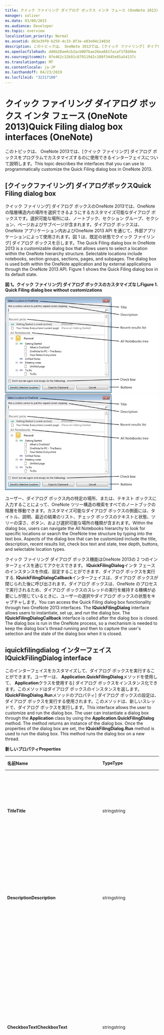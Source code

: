 ```yaml
---
title: クイック ファイリング ダイアログ ボックス インタ フェース (OneNote 2013)
manager: soliver
ms.date: 03/09/2015
ms.audience: Developer
ms.topic: overview
localization_priority: Normal
ms.assetid: d83e39f0-b259-4c33-8f3e-e03e94c2403d
description: このトピックは、 OneNote 2013では、[クイック ファイリング] ダイアログ ボックスをプログラムでカスタマイズするのに使用できるインターフェイスについて説明します。
ms.openlocfilehash: dd6b28ae6cb2acb007bae26ea661facaf1f8d4be
ms.sourcegitcommit: 8fe462c32b91c87911942c188f3445e85a54137c
ms.translationtype: MT
ms.contentlocale: ja-JP
ms.lasthandoff: 04/23/2019
ms.locfileid: "32317100"
---
```

# <a name="quick-filing-dialog-box-interfaces-onenote"></a><span data-ttu-id="6fead-103">クイック ファイリング ダイアログ ボックス インタ フェース (OneNote 2013)</span><span class="sxs-lookup"><span data-stu-id="6fead-103">Quick Filing dialog box interfaces (OneNote)</span></span>

<span data-ttu-id="6fead-104">このトピックは、 OneNote 2013では、[クイック ファイリング] ダイアログ ボックスをプログラムでカスタマイズするのに使用できるインターフェイスについて説明します。</span><span class="sxs-lookup"><span data-stu-id="6fead-104">This topic describes the interfaces that you can use to programmatically customize the Quick Filing dialog box in OneNote 2013.</span></span>
  
## <a name="quick-filing-dialog-box"></a><span data-ttu-id="6fead-105">[クイックファイリング] ダイアログボックス</span><span class="sxs-lookup"><span data-stu-id="6fead-105">Quick Filing dialog box</span></span>

<span data-ttu-id="6fead-p101">クイック ファイリング] ダイアログ ボックスのOneNote 2013では、OneNote の階層構造内の場所を選択できるようにするカスタマイズ可能なダイアログ ボックスです。選択可能な場所には、ノートブック、セクション グループ、セクション、ページおよびサブページが含まれます。ダイアログ ボックスは、OneNote アプリケーション内およびOneNote 2013 API を通じて、外部アプリケーションによって使用されます。図 1 は、既定の状態でクイック ファイリング] ダイアログ ボックスを示します。</span><span class="sxs-lookup"><span data-stu-id="6fead-p101">The Quick Filing dialog box in OneNote 2013 is a customizable dialog box that allows users to select a location within the OneNote hierarchy structure. Selectable locations include notebooks, section groups, sections, pages, and subpages. The dialog box is used both within the OneNote application and by external applications through the OneNote 2013 API. Figure 1 shows the Quick Filing dialog box in its default state.</span></span>
  
<span data-ttu-id="6fead-110">**図 1。クイック ファイリング] ダイアログ ボックスのカスタマイズなし**</span><span class="sxs-lookup"><span data-stu-id="6fead-110">**Figure 1. Quick Filing dialog box without customizations**</span></span>

<span data-ttu-id="6fead-111">![カスタマイズのない [クイックファイリング] ダイアログボックス](media/ON15Con_quick_filing_dialog.jpg "カスタマイズのない [クイックファイリング] ダイアログボックス")</span><span class="sxs-lookup"><span data-stu-id="6fead-111">![Quick Filing dialog box without customizations](media/ON15Con_quick_filing_dialog.jpg "Quick Filing dialog box without customizations")</span></span>
  
<span data-ttu-id="6fead-p102">ユーザー、ダイアログ ボックス内の特定の場所、または、テキスト ボックスに入力することによって、OneNote ツリー構造の検索をすべてのノートブックの階層を移動できます。カスタマイズ可能なダイアログ ボックスの側面には、タイトル、説明、最近の結果のリスト、チェック ボックスのテキストと状態、ツリーの深さ、ボタン、および選択可能な場所の種類が含まれます。</span><span class="sxs-lookup"><span data-stu-id="6fead-p102">Within the dialog box, users can navigate the All Notebooks hierarchy to look for specific locations or search the OneNote tree structure by typing into the text box. Aspects of the dialog box that can be customized include the title, description, recent results list, check box text and state, tree depth, buttons, and selectable location types.</span></span>

<span data-ttu-id="6fead-p103">クイック ファイリング ダイアログ ボックス機能はOneNote 2013の 2 つのインターフェイスを通じてアクセスできます。 **IQuickFilingDialog**インタ フェースのインスタンスを作成、設定することができます、ダイアログ ボックスを実行する. **IQuickFilingDialogCallback**インターフェイスは、ダイアログ ボックスが閉じられた後に呼び出されます。ダイアログ ボックスは、OneNote のプロセスで実行されるため、ダイアログ ボックスのスレッドの実行を維持する機構が必要にしが閉じているときに、ユーザーの選択やダイアログ ボックスの状態をキャプチャします。</span><span class="sxs-lookup"><span data-stu-id="6fead-p103">You can access the Quick Filing dialog box functionality through two OneNote 2013 interfaces. The **IQuickFilingDialog** interface allows users to instantiate, set up, and run the dialog box. The **IQuickFilingDialogCallback** interface is called after the dialog box is closed. The dialog box is run in the OneNote process, so a mechanism is needed to keep the dialog box's thread running and then to capture the user's selection and the state of the dialog box when it is closed.</span></span> 
  
## <a name="iquickfilingdialog-interface"></a><span data-ttu-id="6fead-118">iquickfilingdialog インターフェイス</span><span class="sxs-lookup"><span data-stu-id="6fead-118">IQuickFilingDialog interface</span></span>
<span data-ttu-id="6fead-119"><a name="odc_IQuickFilingDialog"> </a></span><span class="sxs-lookup"><span data-stu-id="6fead-119"></span></span>

<span data-ttu-id="6fead-p104">このインターフェイスをカスタマイズして、ダイアログ ボックスを実行することができます。ユーザーは、 **Application.QuickFilingDialog**メソッドを使用して、 **Application**クラスを使用する] ダイアログ ボックスをインスタンス化できます。このメソッドはダイアログ ボックスのインスタンスを返します。 **IQuickFilingDialog.Run**メソッドのプロパティ] ダイアログ ボックスの設定は、ダイアログ ボックスを実行する使用されます。このメソッドは、新しいスレッドで、ダイアログ ボックスを実行します。</span><span class="sxs-lookup"><span data-stu-id="6fead-p104">This interface allows the user to customize and run the dialog box. The user can instantiate a dialog box through the **Application** class by using the **Application.QuickFilingDialog** method. The method returns an instance of the dialog box. Once the properties of the dialog box are set, the **IQuickFilingDialog.Run** method is used to run the dialog box. This method runs the dialog box on a new thread.</span></span> 
  
<span data-ttu-id="6fead-125">**新しいプロパティ**</span><span class="sxs-lookup"><span data-stu-id="6fead-125">**Properties**</span></span>

|<span data-ttu-id="6fead-126">**名前**</span><span class="sxs-lookup"><span data-stu-id="6fead-126">**Name**</span></span>|<span data-ttu-id="6fead-127">**Type**</span><span class="sxs-lookup"><span data-stu-id="6fead-127">**Type**</span></span>|<span data-ttu-id="6fead-128">**説明**</span><span class="sxs-lookup"><span data-stu-id="6fead-128">**Description**</span></span>|
|:-----|:-----|:-----|
|<span data-ttu-id="6fead-129">**Title**</span><span class="sxs-lookup"><span data-stu-id="6fead-129">**Title**</span></span> <br/> |<span data-ttu-id="6fead-130">string</span><span class="sxs-lookup"><span data-stu-id="6fead-130">string</span></span>  <br/> |<span data-ttu-id="6fead-131">取得またはダイアログ ボックス ウィンドウのタイトル バーに表示されるタイトル テキストを設定します。</span><span class="sxs-lookup"><span data-stu-id="6fead-131">Gets or sets the title text that appears in the title bar of the dialog box window.</span></span>  <br/> |
|<span data-ttu-id="6fead-132">**Description**</span><span class="sxs-lookup"><span data-stu-id="6fead-132">**Description**</span></span> <br/> |<span data-ttu-id="6fead-133">string</span><span class="sxs-lookup"><span data-stu-id="6fead-133">string</span></span>  <br/> |<span data-ttu-id="6fead-p105">取得または設定、テキストの説明に何を選択するように指示します。この値は、複数行のテキストを指定できます。</span><span class="sxs-lookup"><span data-stu-id="6fead-p105">Gets or sets the text description to instruct the user about what to select. This value can be multiple-line text.</span></span>  <br/> |
|<span data-ttu-id="6fead-136">**CheckboxText**</span><span class="sxs-lookup"><span data-stu-id="6fead-136">**CheckboxText**</span></span> <br/> |<span data-ttu-id="6fead-137">string</span><span class="sxs-lookup"><span data-stu-id="6fead-137">string</span></span>  <br/> |<span data-ttu-id="6fead-p106">取得または、次のチェック ボックスのテキストを設定します。この値が空でない文字列に設定] ダイアログ ボックスで、チェック ボックスが表示されます。値は、空の文字列は、チェック ボックスは表示されません。</span><span class="sxs-lookup"><span data-stu-id="6fead-p106">Gets or sets the text that follows the check box. If this value is set to a non-empty string, a check box appears in the dialog box. If the value is an empty string, no check box appears.</span></span>  <br/> |
|<span data-ttu-id="6fead-141">**CheckboxState**</span><span class="sxs-lookup"><span data-stu-id="6fead-141">**CheckboxState**</span></span> <br/> |<span data-ttu-id="6fead-142">bool</span><span class="sxs-lookup"><span data-stu-id="6fead-142">bool</span></span>  <br/> |<span data-ttu-id="6fead-p107">取得またはチェック ボックスの状態を設定します。 **false**に設定されている場合、ダイアログ ボックスを起動します] チェック ボックスは消去されます。 **true**が指定されている場合、ダイアログ ボックスの **CheckboxText**が空でない文字列が開始されると、このチェック ボックスが選択されます。 </span><span class="sxs-lookup"><span data-stu-id="6fead-p107">Gets or sets the state of the check box. If value is set to **false**, the check box is cleared when the dialog box is started. If the value is set to **true**, the check box is selected when the dialog box is started as long as **CheckboxText** is a non-empty string.  </span></span><br/> |
|<span data-ttu-id="6fead-146">**WindowHandle**</span><span class="sxs-lookup"><span data-stu-id="6fead-146">**WindowHandle**</span></span> <br/> |<span data-ttu-id="6fead-147">ulong</span><span class="sxs-lookup"><span data-stu-id="6fead-147">ulong</span></span>  <br/> |<span data-ttu-id="6fead-148">クイック ファイリング ダイアログ ボックス ウィンドウのハンドル ID を取得します。</span><span class="sxs-lookup"><span data-stu-id="6fead-148">Gets the handle ID of the Quick Filing dialog box window.</span></span>  <br/> |
|<span data-ttu-id="6fead-149">**ツリーの深さ**</span><span class="sxs-lookup"><span data-stu-id="6fead-149">**TreeDepth**</span></span> <br/> |<span data-ttu-id="6fead-150">**HierarchyElement**</span><span class="sxs-lookup"><span data-stu-id="6fead-150">**HierarchyElement**</span></span> <br/> |<span data-ttu-id="6fead-p108">取得または設定、OneNote ツリー深さ、すべてのノートブック セクションに表示されます。既定では最大のセクションでは、ツリーが表示されます。このプロパティは要素の種類を選択することができます。 </span><span class="sxs-lookup"><span data-stu-id="6fead-p108">Gets or sets how deep the OneNote tree should be displayed in the All Notebooks section. By default, the tree is displayed up to the sections. This property does not affect what type of elements can be selected.  </span></span><br/> <span data-ttu-id="6fead-p109">**TreeDepth**設定されている場合、要素をボタンのいずれかを選択できますが、OneNote の階層の下位に、表示されているツリーの深さは最も低い可能の選択可能な要素になります。つまり、ツリーの深さは、ページに表示する設定が選択可能な最小の要素は、セクション、セクションにツリーが表示されます。 </span><span class="sxs-lookup"><span data-stu-id="6fead-p109">If **TreeDepth** is set to an element lower in the OneNote hierarchy than can be selected by any of the buttons, the displayed tree depth will be the lowest possible selectable element. That is, if tree depth is set to display down to pages, but the lowest selectable element is a section, the tree is displayed down to sections.  </span></span><br/> |
|<span data-ttu-id="6fead-156">**ParentWindowHandle**</span><span class="sxs-lookup"><span data-stu-id="6fead-156">**ParentWindowHandle**</span></span> <br/> |<span data-ttu-id="6fead-157">ulong</span><span class="sxs-lookup"><span data-stu-id="6fead-157">ulong</span></span>  <br/> |<span data-ttu-id="6fead-p110">取得またはダイアログ ボックスの親ウィンドウのハンドル ID を設定します。このプロパティが設定されている場合クイック ファイリング] ダイアログ ボックスになります割り当てられている親ウィンドウをモーダル ダイアログ ボックスを開くと。ユーザーはクイック ファイリング] ダイアログ ボックスが閉じられるまで、親ウィンドウにアクセスすることはできません。</span><span class="sxs-lookup"><span data-stu-id="6fead-p110">Gets or sets the handle ID of the parent window of the dialog box. If this property is set, the Quick Filing dialog box will be modal to the assigned parent window when the dialog box opens. That is, a user will not be able to access the parent window until the Quick Filing dialog box is closed.</span></span>  <br/> |
|<span data-ttu-id="6fead-161">**Position**</span><span class="sxs-lookup"><span data-stu-id="6fead-161">**Position**</span></span> <br/> |<span data-ttu-id="6fead-162">tagpoint</span><span class="sxs-lookup"><span data-stu-id="6fead-162">tagPOINT</span></span>  <br/> |<span data-ttu-id="6fead-p111">取得または、画面を基準にして、[ウィンドウの位置を設定します。既定では親ウィンドウまたはデスクトップの中央に、ダイアログ ボックスが表示されます。</span><span class="sxs-lookup"><span data-stu-id="6fead-p111">Gets or sets the position of the window in relation to the screen. By default, the dialog box appears in the middle of the parent window or the desktop.</span></span>  <br/> |
|<span data-ttu-id="6fead-165">**SelectedItem**</span><span class="sxs-lookup"><span data-stu-id="6fead-165">**SelectedItem**</span></span> <br/> |<span data-ttu-id="6fead-166">string</span><span class="sxs-lookup"><span data-stu-id="6fead-166">string</span></span>  <br/> |<span data-ttu-id="6fead-p112">ダイアログ ボックスを閉じたときに、ユーザーが選択した OneNote の場所のオブジェクト ID を取得します。オブジェクトが設定されている場合は、ユーザーが **[キャンセル**] ボタンをクリックすると、null にします。 </span><span class="sxs-lookup"><span data-stu-id="6fead-p112">Gets the object ID of the OneNote location selected by the user when the dialog box is closed. If the user clicks the **Cancel** button, the object is set to null.  </span></span><br/> |
|<span data-ttu-id="6fead-169">**PressedButton**</span><span class="sxs-lookup"><span data-stu-id="6fead-169">**PressedButton**</span></span> <br/> |<span data-ttu-id="6fead-170">ulong</span><span class="sxs-lookup"><span data-stu-id="6fead-170">ulong</span></span>  <br/> |<span data-ttu-id="6fead-p113">ダイアログ ボックスが閉じるときにクリックしてされたボタンを取得します。 **[キャンセル**] ボタンがクリックしてされた場合は、このプロパティは-1 を返します。他のすべてのボタンがダイアログ ボックスに追加のボタンごとに 1 ずつインクリメントされます、0 から整数値が割り当てられます。既定の **[ok]** ボタンの整数の値は 0 です。 </span><span class="sxs-lookup"><span data-stu-id="6fead-p113">Gets which button was clicked when the dialog box was closed. If the **Cancel** button was clicked, this property returns a value of -1. All other buttons are assigned integer values from 0, incremented by 1 for each button added to the dialog box. The integer value of the default **OK** button is 0.  </span></span><br/> |
   
### <a name="methods"></a><span data-ttu-id="6fead-175">メソッド</span><span class="sxs-lookup"><span data-stu-id="6fead-175">Methods</span></span>

<span data-ttu-id="6fead-176">**SetRecentResults**</span><span class="sxs-lookup"><span data-stu-id="6fead-176">**SetRecentResults**</span></span>

|||
|:-----|:-----|
|<span data-ttu-id="6fead-177">**説明**</span><span class="sxs-lookup"><span data-stu-id="6fead-177">**Description**</span></span> <br/> |<span data-ttu-id="6fead-p114">クイック ファイリング ダイアログ ボックスで、どのような最近の結果のリストが表示されますを設定していくつかの特別なファイリングの場所リストに追加するかどうかを示します。ユーザーは、 [RecentResultType](enumerations-onenote-developer-reference.md#odc_RecentResultType)列挙体からの最近の結果リストを選択できます。ユーザーは、次のオプションを一覧に追加する選択もできます。 現在のセクション、現在のページ、または落書きノート。 **RecentResultType.rrtNone**を選択すると、結果の最新のリストは表示されません。 </span><span class="sxs-lookup"><span data-stu-id="6fead-p114">Sets what recent result list will be displayed in the Quick Filing dialog box, and indicates whether to include some special filing locations in the list. Users can select a recent result list from the [RecentResultType](enumerations-onenote-developer-reference.md#odc_RecentResultType) enumeration. Users can also choose to add the following options to the list: Current Section, Current Page, or Unfiled Notes. If **RecentResultType.rrtNone** is selected, no recent result list is shown.  </span></span><br/> |
|<span data-ttu-id="6fead-182">**構文**</span><span class="sxs-lookup"><span data-stu-id="6fead-182">**Syntax**</span></span> <br/> | `HRESULT SetRecentResults (`<br/>`[in]RecentResultType recentResults,`<br/>`[in]VARIANT_BOOL fShowCurrentSection,`<br/>`[in]VARIANT_BOOL fShowCurrentPage,`<br/>`[in]VARIANT_BOOL fShowUnfiledNotes);` <br/> |
|<span data-ttu-id="6fead-183">**パラメーター**</span><span class="sxs-lookup"><span data-stu-id="6fead-183">**Parameters**</span></span> <br/> | <span data-ttu-id="6fead-184">_recentResults_&ndash;最近の結果リストがある場合は、それが表示されることを示す、 **RecentResultType**型のオブジェクト。</span><span class="sxs-lookup"><span data-stu-id="6fead-184">_recentResults_ &ndash; An object of type **RecentResultType** that indicates which recent result list, if any, should appear.</span></span> <span data-ttu-id="6fead-185">**rrtNone**がオンの場合] ダイアログ ボックスで最新の結果のリストは表示されません。</span><span class="sxs-lookup"><span data-stu-id="6fead-185">If **rrtNone** is selected, no recent result list appears in the dialog box.</span></span><br/><br/>  <span data-ttu-id="6fead-186">_fshowcurrentsection_&ndash;最新の結果リストに現在のセクションを含める必要があるかどうかを示すブール値。</span><span class="sxs-lookup"><span data-stu-id="6fead-186">_fShowCurrentSection_ &ndash; A Boolean value that indicates whether the current section should be included in the recent result list.</span></span><br/><br/>  <span data-ttu-id="6fead-187">_fShowCurrentPage_&ndash;現在のページを最近の結果リストに含める必要があるかどうかを示すブール値。</span><span class="sxs-lookup"><span data-stu-id="6fead-187">_fShowCurrentPage_ &ndash; A Boolean value that indicates whether the current page should be included in the recent result list.</span></span><br/><br/>  <span data-ttu-id="6fead-188">_fShowUnfiledNotes_&ndash; [落書きノート] セクションを最近の結果リストに含めるかどうかを示すブール値。</span><span class="sxs-lookup"><span data-stu-id="6fead-188">_fShowUnfiledNotes_ &ndash; A Boolean value that indicates whether the Unfiled Notes section should be included in the recent result list.</span></span>  <br/> |
   
> [!NOTE]
> <span data-ttu-id="6fead-p116">[!メモ] 特別なファイリングの場所] ダイアログ ボックスで、ボタンのいずれかで選択できません、する場合、一覧には表示されません。最近の結果の一覧で、選択可能な項目が見つからない場合、結果の最新のリストは表示されません。</span><span class="sxs-lookup"><span data-stu-id="6fead-p116">If a special filing location cannot be selected by using any of the buttons in the dialog box, it is not shown in the list. If no selectable item in the recent results list is found, no recent result list is displayed.</span></span> 
  
<span data-ttu-id="6fead-191">次の使用例は、最近の結果の一覧で、現在のセクション、現在のページと、落書きノート セクションを表示するのに、 **SetRecentResults**メソッドを使用します。</span><span class="sxs-lookup"><span data-stu-id="6fead-191">The following example uses the **SetRecentResults** method to display the current section, current page, and the Unfiled Notes section in the recent result list.</span></span> 
  
```cs
        static void Main(string[] args)
        {
            Microsoft.Office.Interop.OneNote.Application app = 
                new Microsoft.Office.Interop.OneNote.Application();
            ... 
            // RECENT RESULTS
            qfDialog.SetRecentResults(RecentResultType.rrtFiling,
                /*Current Section*/ true,
                /*Current Page*/ true,
                /*Unfiled Notes*/ true);
            ...
        }

```

<span data-ttu-id="6fead-192">**addbutton**</span><span class="sxs-lookup"><span data-stu-id="6fead-192">**AddButton**</span></span>

|||
|:-----|:-----|
|<span data-ttu-id="6fead-193">**説明**</span><span class="sxs-lookup"><span data-stu-id="6fead-193">**Description**</span></span> <br/> |<span data-ttu-id="6fead-p117">ユーザーを追加し、ダイアログ ボックスのボタンをカスタマイズできます。ユーザーは、ボタンと各ボタンで選択できるは、OneNote の階層の要素に、テキストを指定できます。</span><span class="sxs-lookup"><span data-stu-id="6fead-p117">Allows users to add and customize buttons in the dialog box. Users can specify the text on the buttons and what elements of the OneNote hierarchy can be selected by each button.</span></span>  <br/> |
|<span data-ttu-id="6fead-196">**構文**</span><span class="sxs-lookup"><span data-stu-id="6fead-196">**Syntax**</span></span> <br/> | `HRESULT AddButton (`<br/>`[in]BSTR bstrText,`<br/>`[in]HierarchyElement allowedElements,`<br/>`[in]HierarchyElement allowedReadOnlyElements,`<br/>`[in]VARIANT_BOOL fDefault);` <br/> |
|<span data-ttu-id="6fead-197">**パラメーター**</span><span class="sxs-lookup"><span data-stu-id="6fead-197">**Parameters**</span></span> <br/> | <span data-ttu-id="6fead-198">_bstrtext_&ndash;ボタンに表示するテキストを指定する文字列。</span><span class="sxs-lookup"><span data-stu-id="6fead-198">_bstrText_ &ndash; A string that specifies the text to appear on the button.</span></span> <span data-ttu-id="6fead-199">既定の **[ok]** ボタンをカスタマイズするには、null 値 **bstrText**として渡します。</span><span class="sxs-lookup"><span data-stu-id="6fead-199">To customize the default **OK** button, pass in a null value as **bstrText**.</span></span>  <br/><br/><span data-ttu-id="6fead-200">_allowedElements_&ndash;ユーザーがボタンを使用して選択できる、読み取り専用でない OneNote 階層要素を示す**HierarchyElement** 。</span><span class="sxs-lookup"><span data-stu-id="6fead-200">_allowedElements_ &ndash; A **HierarchyElement** that indicates what non-read-only OneNote hierarchy elements a user is allowed to select by using the button.</span></span> <span data-ttu-id="6fead-201">For selecting multiple items, the user should pass in the **OR** operator for all the uint equivalent values of the **HierarchyElement** types allowed as a **HierarchyElement**.</span><span class="sxs-lookup"><span data-stu-id="6fead-201">For selecting multiple items, the user should pass in the **OR** operator for all the uint equivalent values of the **HierarchyElement** types allowed as a **HierarchyElement**.</span></span><br/><br/>  <span data-ttu-id="6fead-202">_allowedReadOnlyElements_&ndash;ユーザーがボタンを使用して選択できる OneNote の読み取り専用階層要素を示す**HierarchyElement** 。</span><span class="sxs-lookup"><span data-stu-id="6fead-202">_allowedReadOnlyElements_ &ndash; A **HierarchyElement** that indicates what OneNote read-only hierarchy elements a user is allowed to select by using the button.</span></span> <span data-ttu-id="6fead-203">For selecting multiple items, the user should pass in the **OR** operator for all the **uint** equivalents values of the **HierarchyElement** types allowed as a **HierarchyElement**.</span><span class="sxs-lookup"><span data-stu-id="6fead-203">For selecting multiple items, the user should pass in the **OR** operator for all the **uint** equivalents values of the **HierarchyElement** types allowed as a **HierarchyElement**.</span></span><br/><br/>  <span data-ttu-id="6fead-204">_fdefault_&ndash;このボタンを既定のボタンにするかどうかを指定するブール値。</span><span class="sxs-lookup"><span data-stu-id="6fead-204">_fDefault_ &ndash; A Boolean value that specifies whether this button should be the default button.</span></span> <span data-ttu-id="6fead-205">複数のボタンを既定値として設定した場合、最後に指定したボタンが既定のボタンになります。</span><span class="sxs-lookup"><span data-stu-id="6fead-205">If multiple buttons are set as default, the last specified button becomes the default button.</span></span>  <br/> |
   
<span data-ttu-id="6fead-p122">次の使用例は、3 つのボタンをクイック ファイリング ダイアログ ボックス。OneNote の階層ツリー内のすべての要素を **すべて**最初のものを選択できます。他、 **ノートブック** **ページ**、ノート パソコンと、ページは、対応する要素が選択されている場合にのみ選択できます。</span><span class="sxs-lookup"><span data-stu-id="6fead-p122">The following example adds three buttons to the Quick Filing dialog box. The first one, **All**, can be selected by all elements in the OneNote hierarchy tree. The others, **Notebooks** and **Pages**, can be selected only if their corresponding elements, Notebooks and Pages, are selected.</span></span>
  
```cs
        static void Main(string[] args)
        {
            Microsoft.Office.Interop.OneNote.Application app = 
                new Microsoft.Office.Interop.OneNote.Application();
            ... 
            
            // BUTTONS
            HierarchyElement heAll = (HierarchyElement) 
                ((uint)HierarchyElement.heNotebooks | 
                (uint)HierarchyElement.heSectionGroups | 
                (uint)HierarchyElement.heSections |  
                (uint)HierarchyElement.hePages);
            
            qfDialog.AddButton("All", heAll, heAll, true);
            qfDialog.AddButton("Notebooks", HierarchyElement.heNotebooks, 
                HierarchyElement.heNotebooks, false);
            qfDialog.AddButton("Pages", HierarchyElement.hePages, 
                HierarchyElement.hePages, false);
            ... 
        }

```

<span data-ttu-id="6fead-209">**Run**</span><span class="sxs-lookup"><span data-stu-id="6fead-209">**Run**</span></span>

|||
|:-----|:-----|
|<span data-ttu-id="6fead-210">**説明**</span><span class="sxs-lookup"><span data-stu-id="6fead-210">**Description**</span></span> <br/> |<span data-ttu-id="6fead-p123">新しいスレッドからクイック ファイリング ダイアログ ボックスが表示されます。ダイアログ ボックスを閉じますを **OnDialogClosed**メソッドが呼び出されます、 **IQuickFilingDialogCallback**インターフェイスへの参照になります。 </span><span class="sxs-lookup"><span data-stu-id="6fead-p123">Displays the Quick Filing dialog box from a new thread. It takes a reference to the **IQuickFilingDialogCallback** interface, whose **OnDialogClosed** method will be called once the dialog box closes.  </span></span><br/> |
|<span data-ttu-id="6fead-213">**構文**</span><span class="sxs-lookup"><span data-stu-id="6fead-213">**Syntax**</span></span> <br/> | `HRESULT Run (`<br/>`[in]IQuickFilingDialogCallback piCallback);` <br/> |
|<span data-ttu-id="6fead-214">**パラメーター**</span><span class="sxs-lookup"><span data-stu-id="6fead-214">**Parameters**</span></span> <br/> | <span data-ttu-id="6fead-215">_piCallback_&ndash;ダイアログボックスが閉じられた後にインスタンス化される**iquickfilingdialogcallback**インターフェイスへの参照。</span><span class="sxs-lookup"><span data-stu-id="6fead-215">_piCallback_ &ndash; A reference to the **IQuickFilingDialogCallback** interface that will be instantiated once the dialog box closes.</span></span>  <br/> |
   
<span data-ttu-id="6fead-216">新しいスレッドからクイック ファイリング ダイアログ ボックスを表示、 **Run**メソッドを次のコード例に示します。</span><span class="sxs-lookup"><span data-stu-id="6fead-216">The following example uses the **Run** method to display the Quick Filing dialog box from a new thread.</span></span> 
  
```cs
    class OpenQuickFilingDialog
    {
            ... 
        static void Main(string[] args)
        {
            Microsoft.Office.Interop.OneNote.Application app = 
                new Microsoft.Office.Interop.OneNote.Application();
            ... 
            // Display Quick Filing UI
            qfDialog.Run(new Callback());
            ... 
        }
    }

```

<span data-ttu-id="6fead-217">**TreeCollapsedState**</span><span class="sxs-lookup"><span data-stu-id="6fead-217">**TreeCollapsedState**</span></span>

|||
|:-----|:-----|
|<span data-ttu-id="6fead-218">**説明**</span><span class="sxs-lookup"><span data-stu-id="6fead-218">**Description**</span></span> <br/> |<span data-ttu-id="6fead-219">階層ツリーを展開または縮小する必要があるかどうかを示します。</span><span class="sxs-lookup"><span data-stu-id="6fead-219">Indicates whether the hierarchy tree should be expanded or collapsed.</span></span>  <br/> |
|<span data-ttu-id="6fead-220">**構文**</span><span class="sxs-lookup"><span data-stu-id="6fead-220">**Syntax**</span></span> <br/> | `HRESULT TreeCollapsedState(`<br/>`[in] TreeCollapsedStateType tcs);` <br/> |
|<span data-ttu-id="6fead-221">**パラメーター**</span><span class="sxs-lookup"><span data-stu-id="6fead-221">**Parameters**</span></span> <br/> | <span data-ttu-id="6fead-222">_tcs_では、ツリーを展開するか、折りたたまれているかどうかを指定します。</span><span class="sxs-lookup"><span data-stu-id="6fead-222">_tcs_ - Specifies whether the tree is expanded or collapsed.</span></span>  <br/> |
   
<span data-ttu-id="6fead-223">**NotebookFilterOut**</span><span class="sxs-lookup"><span data-stu-id="6fead-223">**NotebookFilterOut**</span></span>

|||
|:-----|:-----|
|<span data-ttu-id="6fead-224">**説明**</span><span class="sxs-lookup"><span data-stu-id="6fead-224">**Description**</span></span> <br/> |<span data-ttu-id="6fead-225">ノート パソコンの種類別に表示の一覧をフィルター処理します。</span><span class="sxs-lookup"><span data-stu-id="6fead-225">Filters the list of notebooks shown by type.</span></span>  <br/> |
|<span data-ttu-id="6fead-226">**構文**</span><span class="sxs-lookup"><span data-stu-id="6fead-226">**Syntax**</span></span> <br/> | `HRESULT NotebookFilterOut(`<br/>`[in] NotebookFilterOutType nfo);` <br/> |
|<span data-ttu-id="6fead-227">**パラメーター**</span><span class="sxs-lookup"><span data-stu-id="6fead-227">**Parameters**</span></span> <br/> | <span data-ttu-id="6fead-228">_nfo_ - は、ボックスの一覧からフィルターを適用するのには、ノートブックのセットを指定します。</span><span class="sxs-lookup"><span data-stu-id="6fead-228">_nfo_ - Specifies the set of notebooks that are to be filtered out of the list</span></span>  <br/> |
   
<span data-ttu-id="6fead-229">**ShowCreateNewNotebook**</span><span class="sxs-lookup"><span data-stu-id="6fead-229">**ShowCreateNewNotebook**</span></span>

|||
|:-----|:-----|
|<span data-ttu-id="6fead-230">**説明**</span><span class="sxs-lookup"><span data-stu-id="6fead-230">**Description**</span></span> <br/> |<span data-ttu-id="6fead-231">新規のノートブックの作成] ダイアログ ボックスを表示します。</span><span class="sxs-lookup"><span data-stu-id="6fead-231">Displays the create new notebook option in the dialog.</span></span>  <br/> |
|<span data-ttu-id="6fead-232">**構文**</span><span class="sxs-lookup"><span data-stu-id="6fead-232">**Syntax**</span></span> <br/> | `HRESULT ShowCreateNewNotebook ();` <br/> |
|<span data-ttu-id="6fead-233">**パラメーター**</span><span class="sxs-lookup"><span data-stu-id="6fead-233">**Parameters**</span></span> <br/> |<span data-ttu-id="6fead-234">なし</span><span class="sxs-lookup"><span data-stu-id="6fead-234">None</span></span>  <br/> |
   
<span data-ttu-id="6fead-235">**addinitialeditor**</span><span class="sxs-lookup"><span data-stu-id="6fead-235">**AddInitialEditor**</span></span>

|||
|:-----|:-----|
|<span data-ttu-id="6fead-236">**説明**</span><span class="sxs-lookup"><span data-stu-id="6fead-236">**Description**</span></span> <br/> |<span data-ttu-id="6fead-237">クイック ファイリング] ダイアログ ボックスで、ノートを初期のエディターとしてユーザーを追加します。</span><span class="sxs-lookup"><span data-stu-id="6fead-237">Adds a user as an initial editor to a notebook in the Quick Filing dialog box.</span></span>  <br/> |
|<span data-ttu-id="6fead-238">**構文**</span><span class="sxs-lookup"><span data-stu-id="6fead-238">**Syntax**</span></span> <br/> | `HRESULT AddInitialEditor (BSTR initialEditor);` <br/> |
|<span data-ttu-id="6fead-239">**パラメーター**</span><span class="sxs-lookup"><span data-stu-id="6fead-239">**Parameters**</span></span> <br/> | <span data-ttu-id="6fead-p124">_initialEditor_のノートブックには、エディターとして追加するユーザーの電子メール アドレス。クイック ファイリング] ダイアログ ボックスを使用してノートブックを作成するときに初期のすべてのエディターで自動的に共有されます。 </span><span class="sxs-lookup"><span data-stu-id="6fead-p124">_initialEditor_ - The email address of the user you wish to add as an editor to the notebook. When the notebook is created via the Quick Filing dialog box, it is automatically shared with all Initial Editors.  </span></span><br/> |
   
<span data-ttu-id="6fead-242">**clearinitialeditors**</span><span class="sxs-lookup"><span data-stu-id="6fead-242">**ClearInitialEditors**</span></span>

|||
|:-----|:-----|
|<span data-ttu-id="6fead-243">**説明**</span><span class="sxs-lookup"><span data-stu-id="6fead-243">**Description**</span></span> <br/> |<span data-ttu-id="6fead-244">クイック ファイリング ダイアログ ボックスからすべての最初のエディターを削除します。</span><span class="sxs-lookup"><span data-stu-id="6fead-244">Removes all initial editors from the Quick Filing dialog box.</span></span>  <br/> |
|<span data-ttu-id="6fead-245">**構文**</span><span class="sxs-lookup"><span data-stu-id="6fead-245">**Syntax**</span></span> <br/> | `HRESULT ClearInitialEditors ();` <br/> |
|<span data-ttu-id="6fead-246">**パラメーター**</span><span class="sxs-lookup"><span data-stu-id="6fead-246">**Parameters**</span></span> <br/> |<span data-ttu-id="6fead-247">なし</span><span class="sxs-lookup"><span data-stu-id="6fead-247">None</span></span>  <br/> |
   
<span data-ttu-id="6fead-248">**showsharinghyperlink**</span><span class="sxs-lookup"><span data-stu-id="6fead-248">**ShowSharingHyperlink**</span></span>

|||
|:-----|:-----|
|<span data-ttu-id="6fead-249">**説明**</span><span class="sxs-lookup"><span data-stu-id="6fead-249">**Description**</span></span> <br/> |<span data-ttu-id="6fead-250">クイック ファイリング] ダイアログ ボックスで、共有のヘルプ ハイパーリンクが表示されます。</span><span class="sxs-lookup"><span data-stu-id="6fead-250">Displays the Sharing Help Topic Hyperlink in the Quick Filing dialog box.</span></span>  <br/> |
|<span data-ttu-id="6fead-251">**構文**</span><span class="sxs-lookup"><span data-stu-id="6fead-251">**Syntax**</span></span> <br/> | `HRESULT ShowSharingHyperlink();` <br/> |
|<span data-ttu-id="6fead-252">**パラメーター**</span><span class="sxs-lookup"><span data-stu-id="6fead-252">**Parameters**</span></span> <br/> |<span data-ttu-id="6fead-253">なし</span><span class="sxs-lookup"><span data-stu-id="6fead-253">None</span></span>  <br/> |
   
## <a name="iquickfilingdialogcallback-interface"></a><span data-ttu-id="6fead-254">iquickfilingdialogcallback インターフェイス</span><span class="sxs-lookup"><span data-stu-id="6fead-254">IQuickFilingDialogCallback interface</span></span>
<span data-ttu-id="6fead-255"><a name="odc_IQuickFilingDialog"> </a></span><span class="sxs-lookup"><span data-stu-id="6fead-255"></span></span>

<span data-ttu-id="6fead-p125">このインターフェイス、ダイアログ ボックスを閉じた後、ダイアログ ボックスのプロパティにアクセスすることができます。OneNote 2013は、ダイアログ ボックスを閉じると、このインターフェイスの **IQuickFilingDialogCallback.OnDialogClose**メソッドを呼び出します。</span><span class="sxs-lookup"><span data-stu-id="6fead-p125">This interface allows the user to access the dialog box properties after the dialog box closes. Once the dialog box closes, OneNote 2013 calls the **IQuickFilingDialogCallback.OnDialogClose** method in this interface.</span></span> 
  
<span data-ttu-id="6fead-258">このインターフェイスを継承するクラスを定義するのには。</span><span class="sxs-lookup"><span data-stu-id="6fead-258">A class that inherits this interface has to be defined.</span></span>
  
### <a name="methods"></a><span data-ttu-id="6fead-259">メソッド</span><span class="sxs-lookup"><span data-stu-id="6fead-259">Methods</span></span>

<span data-ttu-id="6fead-260">次のセクションは以前詳細なインターフェイスに関連付けられたメソッドについて説明します。</span><span class="sxs-lookup"><span data-stu-id="6fead-260">The following section describes the methods associated with the interfaces detailed previously.</span></span>
  
<span data-ttu-id="6fead-261">**ondialogclosed**</span><span class="sxs-lookup"><span data-stu-id="6fead-261">**OnDialogClosed**</span></span>

|||
|:-----|:-----|
|<span data-ttu-id="6fead-262">**説明**</span><span class="sxs-lookup"><span data-stu-id="6fead-262">**Description**</span></span> <br/> |<span data-ttu-id="6fead-p126">キャプチャ] ダイアログ ボックスで、ユーザーの選択を使用して機能を追加することができます。クイック ファイリング] ダイアログ ボックスを閉じた後に、このメソッドは呼び出されます。このメソッドは、 **IQuickFilingDialogCallback**インタ フェースを定義する必要がある関数です。 </span><span class="sxs-lookup"><span data-stu-id="6fead-p126">Enables users to add functionality to capture and use the user selection from the dialog box. This method is called after the Quick Filing dialog box is closed. This method is a function that **IQuickFilingDialogCallback** interfaces have to define.  </span></span><br/> |
|<span data-ttu-id="6fead-266">**構文**</span><span class="sxs-lookup"><span data-stu-id="6fead-266">**Syntax**</span></span> <br/> | `HRESULT OnDialogClosed (`<br/>`[in]IQuickFilingDialog dialog);` <br/> |
|<span data-ttu-id="6fead-267">**パラメーター**</span><span class="sxs-lookup"><span data-stu-id="6fead-267">**Parameters**</span></span> <br/> | <span data-ttu-id="6fead-268">_ダイアログ_&ndash; **ondialogclose**メソッドを呼び出した**iquickfilingdialog**オブジェクト。</span><span class="sxs-lookup"><span data-stu-id="6fead-268">_dialog_ &ndash; The **IQuickFilingDialog** object that called the **OnDialogClose** method.</span></span>  <br/> |
   
<span data-ttu-id="6fead-p127">次の使用例は、サンプルの **IQuickFilingDialogCallback**インターフェイスです。 **OnDialogClose**メソッドは、ユーザーの選択クイック ファイリング] ダイアログ ボックスでコンソールに出力します。</span><span class="sxs-lookup"><span data-stu-id="6fead-p127">The following example is a sample **IQuickFilingDialogCallback** interface. The **OnDialogClose** method prints the user's selection from the Quick Filing dialog box to the console.</span></span> 
  
```cs
    class Callback : IQuickFilingDialogCallback
    {
        public Callback(){}
        public void OnDialogClosed(IQuickFilingDialog qfDialog)
        {
            Console.WriteLine(qfDialog.SelectedItem);
            Console.WriteLine(qfDialog.PressedButton);
            Console.WriteLine(qfDialog.CheckboxState);
        }
    }

```

## <a name="example"></a><span data-ttu-id="6fead-271">例</span><span class="sxs-lookup"><span data-stu-id="6fead-271">Example</span></span>
<span data-ttu-id="6fead-272"><a name="odc_IQuickFilingDialog"> </a></span><span class="sxs-lookup"><span data-stu-id="6fead-272"></span></span>

<span data-ttu-id="6fead-p128">次のコード例では、カスタマイズされたタイトル、説明、最近の結果のリスト、ツリーの深さ、] チェック ボックスおよびボタンは、クイック ファイリング ダイアログ ボックスを開きます。ユーザーのボタンを押して、項目を選択して、ダイアログ ボックスを閉じると、コンソール ウィンドウでチェック ボックスの状態が表示されます。有効になっているページのボタンを表示するには、ユーザーはツリーの深さはのセクションに設定されているため、ページを検索し、選択する必要があります。ダイアログ ボックスは任意のウィンドウの子ウィンドウです。</span><span class="sxs-lookup"><span data-stu-id="6fead-p128">The following code example opens a Quick Filing dialog box that has a customized title, description, recent result list, tree depth, check box, and buttons. The user's selected item, pressed button, and check-box state will be displayed in a console window when the dialog box is closed. To see the page button enabled, the user will have to search for a page and select it, because the tree depth is set down to sections. The dialog box is not a child of any window.</span></span>
  
```cs
using System;
using System.Collections.Generic;
using System.Linq;
using System.Text;
using System.Threading;
using Microsoft.Office.Interop.OneNote;
namespace SampleQFD
{
    class OpenQuickFilingDialog
    {
        private static EventWaitHandle wh = new AutoResetEvent(false);
        private static IQuickFilingDialog qfDialog;
        private static String strTitle = "Sample Title";
        private static String strDescription = "Sample Description";
        private static String strCheckboxText = "Sample Checkbox";
        static void Main(string[] args)
        {
            Microsoft.Office.Interop.OneNote.Application app = 
                new Microsoft.Office.Interop.OneNote.Application();
            // Instantiate Quick Filing UI
            qfDialog = app.QuickFiling();
            #region//SET API PARAMETERS
            // TITLE
            qfDialog.Title = strTitle;
            // DESCRIPTION
            qfDialog.Description = strDescription;
            // RECENT RESULTS
            qfDialog.SetRecentResults(RecentResultType.rrtFiling,
                /*Current Section*/ true,
                /*Current Page*/ true,
                /*Unfiled Notes*/ true);
            // TREE DEPTH
            qfDialog.TreeDepth = HierarchyElement.heSections;
            // CHECKBOX
            qfDialog.CheckboxText = strCheckboxText;
            qfDialog.CheckboxState = false;
            // BUTTONS
            HierarchyElement heAll = (HierarchyElement) 
                ((uint)HierarchyElement.heNotebooks | 
                (uint)HierarchyElement.heSectionGroups | 
                (uint)HierarchyElement.heSections |  
                (uint)HierarchyElement.hePages);
            
            qfDialog.AddButton("All", heAll, heAll, true);
            qfDialog.AddButton("Notebooks", HierarchyElement.heNotebooks, 
                HierarchyElement.heNotebooks, false);
            qfDialog.AddButton("Pages", HierarchyElement.hePages, 
                HierarchyElement.hePages, false);
            // PARENTWINDOW
            #endregion
            // Display Quick Filing UI
            qfDialog.Run(new Callback());
            // Clean up and Wait so console window does not close
            qfDialog = null;
            wh.WaitOne();
        }
    }
    class Callback : IQuickFilingDialogCallback
    {
        public Callback(){}
        public void OnDialogClosed(IQuickFilingDialog qfDialog)
        {
            Console.WriteLine(qfDialog.SelectedItem);
            Console.WriteLine(qfDialog.PressedButton);
            Console.WriteLine(qfDialog.CheckboxState);
        }
    }
}

```

## <a name="see-also"></a><span data-ttu-id="6fead-277">関連項目</span><span class="sxs-lookup"><span data-stu-id="6fead-277">See also</span></span>

- [<span data-ttu-id="6fead-278">OneNote の開発者用リファレンス</span><span class="sxs-lookup"><span data-stu-id="6fead-278">OneNote developer reference</span></span>](onenote-developer-reference.md)

